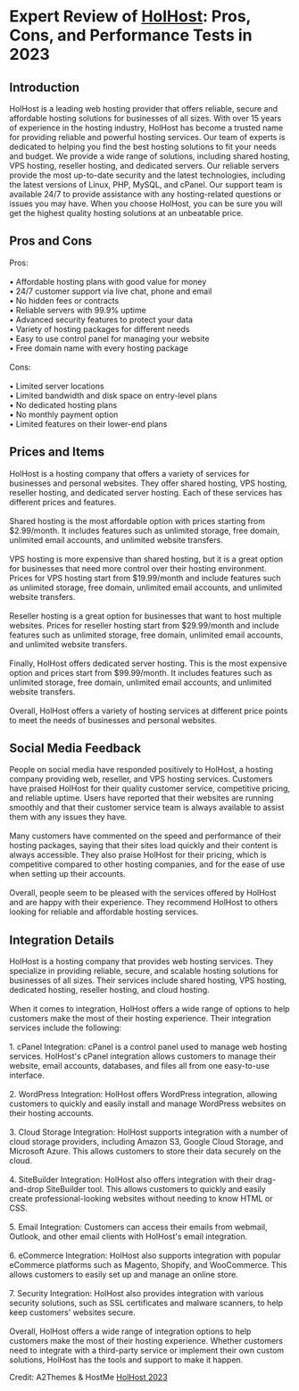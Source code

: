 <h1>Expert Review of <a href="https://a2themes.com/holhost-reviews">HolHost</a>: Pros, Cons, and Performance Tests in 2023</h1>
<h2>Introduction</h2>
HolHost is a leading web hosting provider that offers reliable, secure and affordable hosting solutions for businesses of all sizes. With over 15 years of experience in the hosting industry, HolHost has become a trusted name for providing reliable and powerful hosting services. Our team of experts is dedicated to helping you find the best hosting solutions to fit your needs and budget. We provide a wide range of solutions, including shared hosting, VPS hosting, reseller hosting, and dedicated servers. Our reliable servers provide the most up-to-date security and the latest technologies, including the latest versions of Linux, PHP, MySQL, and cPanel. Our support team is available 24/7 to provide assistance with any hosting-related questions or issues you may have. When you choose HolHost, you can be sure you will get the highest quality hosting solutions at an unbeatable price.
<h2>Pros and Cons</h2>
Pros:<br><br>• Affordable hosting plans with good value for money<br>• 24/7 customer support via live chat, phone and email<br>• No hidden fees or contracts<br>• Reliable servers with 99.9% uptime<br>• Advanced security features to protect your data<br>• Variety of hosting packages for different needs<br>• Easy to use control panel for managing your website<br>• Free domain name with every hosting package<br><br>Cons:<br><br>• Limited server locations<br>• Limited bandwidth and disk space on entry-level plans<br>• No dedicated hosting plans<br>• No monthly payment option<br>• Limited features on their lower-end plans
<h2>Prices and Items</h2>
HolHost is a hosting company that offers a variety of services for businesses and personal websites. They offer shared hosting, VPS hosting, reseller hosting, and dedicated server hosting. Each of these services has different prices and features. <br><br>Shared hosting is the most affordable option with prices starting from $2.99/month. It includes features such as unlimited storage, free domain, unlimited email accounts, and unlimited website transfers. <br><br>VPS hosting is more expensive than shared hosting, but it is a great option for businesses that need more control over their hosting environment. Prices for VPS hosting start from $19.99/month and include features such as unlimited storage, free domain, unlimited email accounts, and unlimited website transfers. <br><br>Reseller hosting is a great option for businesses that want to host multiple websites. Prices for reseller hosting start from $29.99/month and include features such as unlimited storage, free domain, unlimited email accounts, and unlimited website transfers. <br><br>Finally, HolHost offers dedicated server hosting. This is the most expensive option and prices start from $99.99/month. It includes features such as unlimited storage, free domain, unlimited email accounts, and unlimited website transfers. <br><br>Overall, HolHost offers a variety of hosting services at different price points to meet the needs of businesses and personal websites.
<h2>Social Media Feedback</h2>
People on social media have responded positively to HolHost, a hosting company providing web, reseller, and VPS hosting services. Customers have praised HolHost for their quality customer service, competitive pricing, and reliable uptime. Users have reported that their websites are running smoothly and that their customer service team is always available to assist them with any issues they have.<br><br>Many customers have commented on the speed and performance of their hosting packages, saying that their sites load quickly and their content is always accessible. They also praise HolHost for their pricing, which is competitive compared to other hosting companies, and for the ease of use when setting up their accounts.<br><br>Overall, people seem to be pleased with the services offered by HolHost and are happy with their experience. They recommend HolHost to others looking for reliable and affordable hosting services.
<h2>Integration Details</h2>
HolHost is a hosting company that provides web hosting services. They specialize in providing reliable, secure, and scalable hosting solutions for businesses of all sizes. Their services include shared hosting, VPS hosting, dedicated hosting, reseller hosting, and cloud hosting.<br><br>When it comes to integration, HolHost offers a wide range of options to help customers make the most of their hosting experience. Their integration services include the following:<br><br>1. cPanel Integration: cPanel is a control panel used to manage web hosting services. HolHost's cPanel integration allows customers to manage their website, email accounts, databases, and files all from one easy-to-use interface.<br><br>2. WordPress Integration: HolHost offers WordPress integration, allowing customers to quickly and easily install and manage WordPress websites on their hosting accounts.<br><br>3. Cloud Storage Integration: HolHost supports integration with a number of cloud storage providers, including Amazon S3, Google Cloud Storage, and Microsoft Azure. This allows customers to store their data securely on the cloud.<br><br>4. SiteBuilder Integration: HolHost also offers integration with their drag-and-drop SiteBuilder tool. This allows customers to quickly and easily create professional-looking websites without needing to know HTML or CSS.<br><br>5. Email Integration: Customers can access their emails from webmail, Outlook, and other email clients with HolHost's email integration.<br><br>6. eCommerce Integration: HolHost also supports integration with popular eCommerce platforms such as Magento, Shopify, and WooCommerce. This allows customers to easily set up and manage an online store.<br><br>7. Security Integration: HolHost also provides integration with various security solutions, such as SSL certificates and malware scanners, to help keep customers' websites secure.<br><br>Overall, HolHost offers a wide range of integration options to help customers make the most of their hosting experience. Whether customers need to integrate with a third-party service or implement their own custom solutions, HolHost has the tools and support to make it happen.
<p>Credit: A2Themes & HostMe <a href="https://a2themes.com/holhost-reviews">HolHost 2023</a></p>